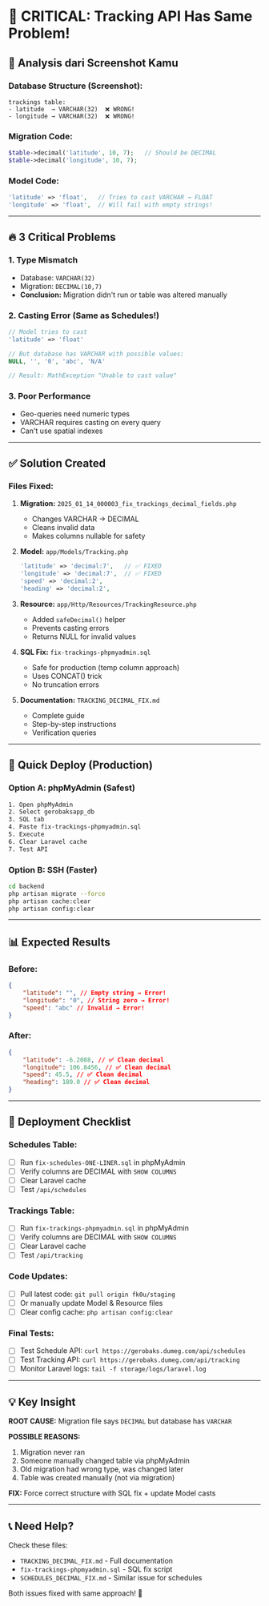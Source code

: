 # 🚨 CRITICAL: Tracking API Has Same Problem!

## 📸 Analysis dari Screenshot Kamu

### Database Structure (Screenshot):

```
trackings table:
- latitude  → VARCHAR(32)  ❌ WRONG!
- longitude → VARCHAR(32)  ❌ WRONG!
```

### Migration Code:

```php
$table->decimal('latitude', 10, 7);   // Should be DECIMAL
$table->decimal('longitude', 10, 7);
```

### Model Code:

```php
'latitude' => 'float',   // Tries to cast VARCHAR → FLOAT
'longitude' => 'float',  // Will fail with empty strings!
```

---

## 🔥 3 Critical Problems

### 1. **Type Mismatch**

-   Database: `VARCHAR(32)`
-   Migration: `DECIMAL(10,7)`
-   **Conclusion:** Migration didn't run or table was altered manually

### 2. **Casting Error (Same as Schedules!)**

```php
// Model tries to cast
'latitude' => 'float'

// But database has VARCHAR with possible values:
NULL, '', '0', 'abc', 'N/A'

// Result: MathException "Unable to cast value"
```

### 3. **Poor Performance**

-   Geo-queries need numeric types
-   VARCHAR requires casting on every query
-   Can't use spatial indexes

---

## ✅ Solution Created

### Files Fixed:

1. **Migration:** `2025_01_14_000003_fix_trackings_decimal_fields.php`

    - Changes VARCHAR → DECIMAL
    - Cleans invalid data
    - Makes columns nullable for safety

2. **Model:** `app/Models/Tracking.php`

    ```php
    'latitude' => 'decimal:7',   // ✅ FIXED
    'longitude' => 'decimal:7',  // ✅ FIXED
    'speed' => 'decimal:2',
    'heading' => 'decimal:2',
    ```

3. **Resource:** `app/Http/Resources/TrackingResource.php`

    - Added `safeDecimal()` helper
    - Prevents casting errors
    - Returns NULL for invalid values

4. **SQL Fix:** `fix-trackings-phpmyadmin.sql`

    - Safe for production (temp column approach)
    - Uses CONCAT() trick
    - No truncation errors

5. **Documentation:** `TRACKING_DECIMAL_FIX.md`
    - Complete guide
    - Step-by-step instructions
    - Verification queries

---

## 🎯 Quick Deploy (Production)

### Option A: phpMyAdmin (Safest)

```bash
1. Open phpMyAdmin
2. Select gerobaksapp_db
3. SQL tab
4. Paste fix-trackings-phpmyadmin.sql
5. Execute
6. Clear Laravel cache
7. Test API
```

### Option B: SSH (Faster)

```bash
cd backend
php artisan migrate --force
php artisan cache:clear
php artisan config:clear
```

---

## 📊 Expected Results

### Before:

```json
{
    "latitude": "", // Empty string → Error!
    "longitude": "0", // String zero → Error!
    "speed": "abc" // Invalid → Error!
}
```

### After:

```json
{
    "latitude": -6.2088, // ✅ Clean decimal
    "longitude": 106.8456, // ✅ Clean decimal
    "speed": 45.5, // ✅ Clean decimal
    "heading": 180.0 // ✅ Clean decimal
}
```

---

## 🚀 Deployment Checklist

### Schedules Table:

-   [ ] Run `fix-schedules-ONE-LINER.sql` in phpMyAdmin
-   [ ] Verify columns are DECIMAL with `SHOW COLUMNS`
-   [ ] Clear Laravel cache
-   [ ] Test `/api/schedules`

### Trackings Table:

-   [ ] Run `fix-trackings-phpmyadmin.sql` in phpMyAdmin
-   [ ] Verify columns are DECIMAL with `SHOW COLUMNS`
-   [ ] Clear Laravel cache
-   [ ] Test `/api/tracking`

### Code Updates:

-   [ ] Pull latest code: `git pull origin fk0u/staging`
-   [ ] Or manually update Model & Resource files
-   [ ] Clear config cache: `php artisan config:clear`

### Final Tests:

-   [ ] Test Schedule API: `curl https://gerobaks.dumeg.com/api/schedules`
-   [ ] Test Tracking API: `curl https://gerobaks.dumeg.com/api/tracking`
-   [ ] Monitor Laravel logs: `tail -f storage/logs/laravel.log`

---

## 💡 Key Insight

**ROOT CAUSE:** Migration file says `DECIMAL` but database has `VARCHAR`

**POSSIBLE REASONS:**

1. Migration never ran
2. Someone manually changed table via phpMyAdmin
3. Old migration had wrong type, was changed later
4. Table was created manually (not via migration)

**FIX:** Force correct structure with SQL fix + update Model casts

---

## 📞 Need Help?

Check these files:

-   `TRACKING_DECIMAL_FIX.md` - Full documentation
-   `fix-trackings-phpmyadmin.sql` - SQL fix script
-   `SCHEDULES_DECIMAL_FIX.md` - Similar issue for schedules

Both issues fixed with same approach! 🎯
